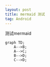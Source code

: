 ```yaml
---
layout: post
title: mermaid 测试
tag: Android
---
```

测试mermaid

```mermaid
graph TD;
    A-->B;
    A-->C;
    B-->D;
    C-->D;
```